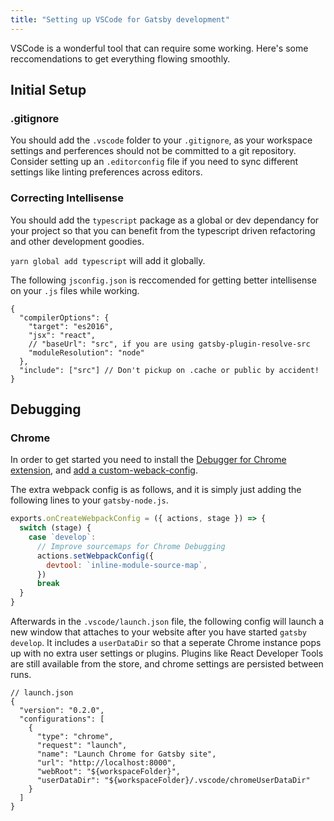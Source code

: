 ```yaml
---
title: "Setting up VSCode for Gatsby development"
---
```


VSCode is a wonderful tool that can require some working. Here's some reccomendations to get everything flowing smoothly.

## Initial Setup

### .gitignore

You should add the `.vscode` folder to your `.gitignore`, as your workspace settings and perferences should not be committed to a git repository. Consider setting up an `.editorconfig` file if you need to sync different settings like linting preferences across editors.

### Correcting Intellisense

You should add the `typescript` package as a global or dev dependancy for your project so that you can benefit from the typescript driven refactoring and other development goodies.

`yarn global add typescript` will add it globally.

The following `jsconfig.json` is reccomended for getting better intellisense on your `.js` files while working.

```json5
{
  "compilerOptions": {
    "target": "es2016",
    "jsx": "react",
    // "baseUrl": "src", if you are using gatsby-plugin-resolve-src
    "moduleResolution": "node"
  },
  "include": ["src"] // Don't pickup on .cache or public by accident!
}
```

## Debugging

### Chrome

In order to get started you need to install the [Debugger for Chrome extension](https://marketplace.visualstudio.com/items?itemName=msjsdiag.debugger-for-chrome), and [add a custom-weback-config](/docs/add-custom-webpack-config).

The extra webpack config is as follows, and it is simply just adding the following lines to your `gatsby-node.js`.

```js
exports.onCreateWebpackConfig = ({ actions, stage }) => {
  switch (stage) {
    case `develop`:
      // Improve sourcemaps for Chrome Debugging
      actions.setWebpackConfig({
        devtool: `inline-module-source-map`,
      })
      break
  }
}
```

Afterwards in the `.vscode/launch.json` file, the following config will launch a new window that attaches to your website after you have started `gatsby develop`. It includes a `userDataDir` so that a seperate Chrome instance pops up with no extra user settings or plugins. Plugins like React Developer Tools are still available from the store, and chrome settings are persisted between runs.

```json5
// launch.json
{
  "version": "0.2.0",
  "configurations": [
    {
      "type": "chrome",
      "request": "launch",
      "name": "Launch Chrome for Gatsby site",
      "url": "http://localhost:8000",
      "webRoot": "${workspaceFolder}",
      "userDataDir": "${workspaceFolder}/.vscode/chromeUserDataDir"
    }
  ]
} 
```
